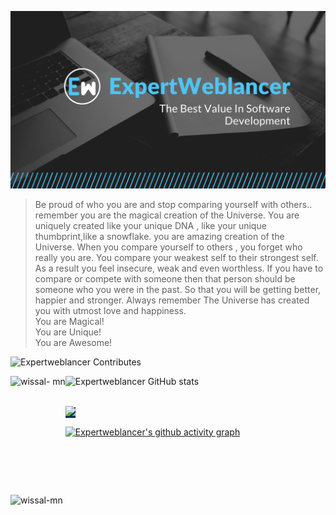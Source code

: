 ![](logo.png)
 


> Be proud of who you are and stop comparing yourself with others.. remember you are the magical creation of the Universe. You are uniquely created like your unique DNA , like your unique thumbprint,like a snowflake. you are amazing creation of the Universe.
When you compare yourself to others , you forget who really you are.
You compare your weakest self to their strongest self. As a result you feel insecure, weak and even worthless.
If you have to compare or compete with someone then that person should be someone who you were in the past. So that you will be getting better, happier and stronger.
Always remember The Universe has created you with utmost love and happiness. <br/>
You are Magical! <br/>
You are Unique! <br/>
You are Awesome!

![Expertweblancer Contributes](http://github-profile-summary-cards.vercel.app/api/cards/profile-details?username=expertweblancer&theme=radical)


<p><img align="left" src="https://github-readme-stats.vercel.app/api/top-langs?username=expertweblancer&show_icons=true&locale=en&layout=compact&theme=radical" alt="wissal- mn"height="190" /></p>


![Expertweblancer GitHub stats](https://github-readme-stats.vercel.app/api?username=expertweblancer&show_icons=true&theme=radical)


<p><img align="left" src="https://github-readme-streak-stats.herokuapp.com/?user=expertweblancer&&theme=radical" alt= "wissal-mn"width=497" /></p>

<br>
<a href="![Expertweblancer github-stats](https://stats.hyochan.dev/api/github-stats-advanced?login=expertweblancer)" style="background-color: #08304f">
  <img src="https://stats.hyochan.dev/api/github-stats?login=expertweblancer&theme=radical" width="500" />
</a>


[![Expertweblancer's github activity graph](https://github-readme-activity-graph.vercel.app/graph?username=WissalManseri&bg_color=141321&color=58a3ad&line=00858a&point=f1f297&area=true&hide_border=true)](https://github.com/ashutosh00710/github-readme-activity-graph)

 